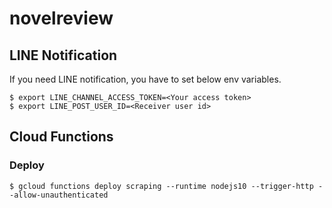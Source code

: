 # novelreview


## LINE Notification
If you need LINE notification, you have to set below env variables.
```
$ export LINE_CHANNEL_ACCESS_TOKEN=<Your access token>
$ export LINE_POST_USER_ID=<Receiver user id>
```


## Cloud Functions
### Deploy
```
$ gcloud functions deploy scraping --runtime nodejs10 --trigger-http --allow-unauthenticated
```
